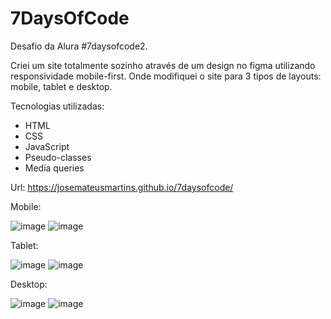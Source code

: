 # 7DaysOfCode
Desafio da Alura #7daysofcode2.

Criei um site totalmente sozinho através de um design no figma utilizando responsividade mobile-first. Onde modifiquei o site para 3 tipos de layouts: mobile, tablet e desktop.

Tecnologias utilizadas:
- HTML
- CSS
- JavaScript
- Pseudo-classes
- Media queries

Url: https://josemateusmartins.github.io/7daysofcode/

Mobile: 

![image](https://github.com/user-attachments/assets/d9fca24f-2431-4630-b709-326fbb5fc6d9) ![image](https://github.com/user-attachments/assets/678aab7e-731b-4071-b5ab-45419bd60a30)


Tablet: 

![image](https://github.com/user-attachments/assets/a5fad72e-06a9-4d8c-a0c3-3cc39d5156a2) ![image](https://github.com/user-attachments/assets/c38a24de-7f95-405c-8b43-e928c60fa688)


Desktop: 

![image](https://github.com/user-attachments/assets/55f58ea3-db2a-43b5-8b6e-cafe143144ff) ![image](https://github.com/user-attachments/assets/e3fc75e4-19bf-4895-a038-64693d9515bd)
